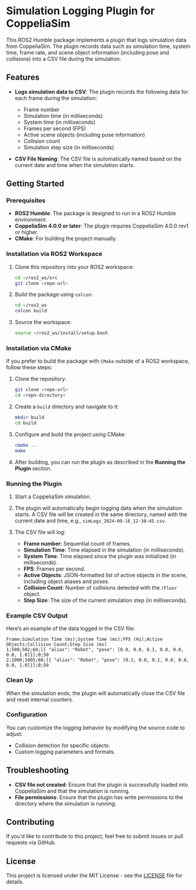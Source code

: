 # Simulation Logging Plugin for CoppeliaSim

This ROS2 Humble package implements a plugin that logs simulation data from CoppeliaSim. The plugin records data such as simulation time, system time, frame rate, and scene object information (including pose and collisions) into a CSV file during the simulation.

## Features
- **Logs simulation data to CSV**: The plugin records the following data for each frame during the simulation:
  - Frame number
  - Simulation time (in milliseconds)
  - System time (in milliseconds)
  - Frames per second (FPS)
  - Active scene objects (including pose information)
  - Collision count
  - Simulation step size (in milliseconds)

- **CSV File Naming**: The CSV file is automatically named based on the current date and time when the simulation starts.

## Getting Started

### Prerequisites
- **ROS2 Humble**: The package is designed to run in a ROS2 Humble environment.
- **CoppeliaSim 4.0.0 or later**: The plugin requires CoppeliaSim 4.0.0 rev1 or higher.
- **CMake**: For building the project manually.

### Installation via ROS2 Workspace

1. Clone this repository into your ROS2 workspace:
    ```bash
    cd ~/ros2_ws/src
    git clone <repo-url>
    ```

2. Build the package using `colcon`:
    ```bash
    cd ~/ros2_ws
    colcon build
    ```

3. Source the workspace:
    ```bash
    source ~/ros2_ws/install/setup.bash
    ```

### Installation via CMake

If you prefer to build the package with `CMake` outside of a ROS2 workspace, follow these steps:

1. Clone the repository:
    ```bash
    git clone <repo-url>
    cd <repo-directory>
    ```

2. Create a `build` directory and navigate to it:
    ```bash
    mkdir build
    cd build
    ```

3. Configure and build the project using CMake:
    ```bash
    cmake ..
    make
    ```

4. After building, you can run the plugin as described in the **Running the Plugin** section.

### Running the Plugin

1. Start a CoppeliaSim simulation.

2. The plugin will automatically begin logging data when the simulation starts. A CSV file will be created in the same directory, named with the current date and time, e.g., `simLogs_2024-09-16_12-30-45.csv`.

3. The CSV file will log:
   - **Frame number**: Sequential count of frames.
   - **Simulation Time**: Time elapsed in the simulation (in milliseconds).
   - **System Time**: Time elapsed since the plugin was initialized (in milliseconds).
   - **FPS**: Frames per second.
   - **Active Objects**: JSON-formatted list of active objects in the scene, including object aliases and poses.
   - **Collision Count**: Number of collisions detected with the `/Floor` object.
   - **Step Size**: The size of the current simulation step (in milliseconds).

### Example CSV Output
Here’s an example of the data logged in the CSV file:

```
Frame;Simulation Time (ms);System Time (ms);FPS (Hz);Active Objects;Collision Count;Step Size (ms)
1;500;502;60;[{ "alias": "Robot", "pose": [0.0, 0.0, 0.1, 0.0, 0.0, 0.0, 1.0]}];0;50
2;1000;1005;60;[{ "alias": "Robot", "pose": [0.1, 0.0, 0.1, 0.0, 0.0, 0.0, 1.0]}];0;50
```

### Clean Up

When the simulation ends, the plugin will automatically close the CSV file and reset internal counters.

### Configuration

You can customize the logging behavior by modifying the source code to adjust:
- Collision detection for specific objects.
- Custom logging parameters and formats.

## Troubleshooting

- **CSV file not created**: Ensure that the plugin is successfully loaded into CoppeliaSim and that the simulation is running.
- **File permissions**: Ensure that the plugin has write permissions to the directory where the simulation is running.

## Contributing

If you'd like to contribute to this project, feel free to submit issues or pull requests via GitHub.

## License

This project is licensed under the MIT License - see the [LICENSE](LICENSE) file for details.